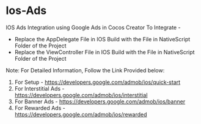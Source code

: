 # Ios-Ads
IOS Ads Integration using Google Ads in Cocos Creator To Integrate -

- Replace the AppDelegate File in IOS Build with the File in NativeScript Folder of the Project
- Replace the ViewController File in IOS Build with the File in NativeScript Folder of the Project

Note: For Detailed Information, Follow the Link Provided below:
1. For Setup - 
https://developers.google.com/admob/ios/quick-start
2. For Interstitial Ads - 
https://developers.google.com/admob/ios/interstitial
3. For Banner Ads - 
https://developers.google.com/admob/ios/banner
4. For Rewarded Ads - 
https://developers.google.com/admob/ios/rewarded
